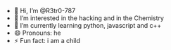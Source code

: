 - 👋 Hi, I’m @R3tr0-787
- 👀 I’m interested in the hacking and in the Chemistry
- 🌱 I’m currently learning python, javascript and c++ 
- 😄 Pronouns: he
- ⚡ Fun fact: i am a child

<!---
R3tr0-787/R3tr0-787 is a ✨ special ✨ repository because its `README.md` (this file) appears on your GitHub profile.
You can click the Preview link to take a look at your changes.
--->
